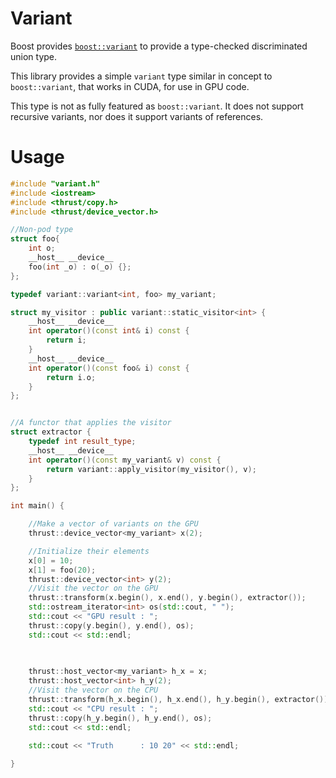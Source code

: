 Variant
===

Boost provides
[`boost::variant`](http://www.boost.org/doc/libs/1_53_0/doc/html/variant.html)
to provide a type-checked discriminated union type.

This library provides a simple `variant` type similar in concept to
`boost::variant`, that works in CUDA, for use in GPU code.

This type is not as fully featured as `boost::variant`.  It does not
support recursive variants, nor does it support variants of references.

Usage
===
```c++
#include "variant.h"
#include <iostream>
#include <thrust/copy.h>
#include <thrust/device_vector.h>

//Non-pod type
struct foo{
    int o;
    __host__ __device__
    foo(int _o) : o(_o) {};
};

typedef variant::variant<int, foo> my_variant;

struct my_visitor : public variant::static_visitor<int> {
    __host__ __device__
    int operator()(const int& i) const {
        return i;
    }
    __host__ __device__
    int operator()(const foo& i) const {
        return i.o;
    }
};


//A functor that applies the visitor
struct extractor {
    typedef int result_type;
    __host__ __device__
    int operator()(const my_variant& v) const {
        return variant::apply_visitor(my_visitor(), v);
    }
};

int main() {

    //Make a vector of variants on the GPU
    thrust::device_vector<my_variant> x(2);

    //Initialize their elements
    x[0] = 10;
    x[1] = foo(20);
    thrust::device_vector<int> y(2);
    //Visit the vector on the GPU
    thrust::transform(x.begin(), x.end(), y.begin(), extractor());
    std::ostream_iterator<int> os(std::cout, " ");
    std::cout << "GPU result : ";
    thrust::copy(y.begin(), y.end(), os);
    std::cout << std::endl;
   

    
    thrust::host_vector<my_variant> h_x = x;
    thrust::host_vector<int> h_y(2);
    //Visit the vector on the CPU
    thrust::transform(h_x.begin(), h_x.end(), h_y.begin(), extractor());
    std::cout << "CPU result : ";
    thrust::copy(h_y.begin(), h_y.end(), os);
    std::cout << std::endl;

    std::cout << "Truth      : 10 20" << std::endl;
    
}
```